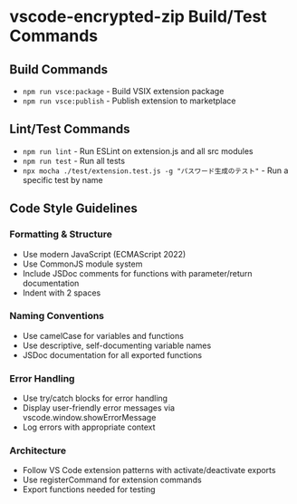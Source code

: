 # vscode-encrypted-zip Build/Test Commands

## Build Commands
- `npm run vsce:package` - Build VSIX extension package
- `npm run vsce:publish` - Publish extension to marketplace

## Lint/Test Commands
- `npm run lint` - Run ESLint on extension.js and all src modules
- `npm run test` - Run all tests
- `npx mocha ./test/extension.test.js -g "パスワード生成のテスト"` - Run a specific test by name

## Code Style Guidelines

### Formatting & Structure
- Use modern JavaScript (ECMAScript 2022)
- Use CommonJS module system
- Include JSDoc comments for functions with parameter/return documentation
- Indent with 2 spaces

### Naming Conventions
- Use camelCase for variables and functions
- Use descriptive, self-documenting variable names
- JSDoc documentation for all exported functions

### Error Handling
- Use try/catch blocks for error handling
- Display user-friendly error messages via vscode.window.showErrorMessage
- Log errors with appropriate context

### Architecture
- Follow VS Code extension patterns with activate/deactivate exports
- Use registerCommand for extension commands
- Export functions needed for testing